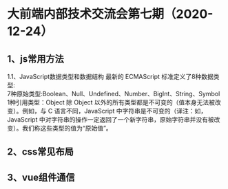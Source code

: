 # 大前端内部技术交流会第七期（2020-12-24）  
## 1、js常用方法  
1.1、JavaScript数据类型和数据结构
最新的 ECMAScript 标准定义了8种数据类型:  
7种原始类型:Boolean、Null、Undefined、Number、BigInt、String、Symbol  
1种引用类型：Object
除 Object 以外的所有类型都是不可变的（值本身无法被改变）。例如，与 C 语言不同，JavaScript 中字符串是不可变的（译注：如，JavaScript 中对字符串的操作一定返回了一个新字符串，原始字符串并没有被改变）。我们称这些类型的值为“原始值”。

## 2、css常见布局
## 3、vue组件通信
